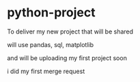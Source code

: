 # python-project
To deliver my new project that will be shared

will use pandas, sql, matplotlib

and will be uploading my first project soon

i did my first merge request

